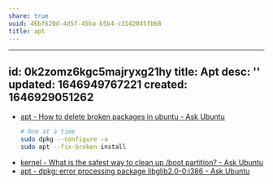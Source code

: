 ```yaml
---
share: true
uuid: 46bf620d-4d5f-45ba-b5b4-c3142845fb68
title: apt
---
```

---
id: 0k2zomz6kgc5majryxg21hy
title: Apt
desc: ''
updated: 1646949767221
created: 1646929051262
---

* [apt - How to delete broken packages in ubuntu - Ask Ubuntu](https://askubuntu.com/questions/525088/how-to-delete-broken-packages-in-ubuntu)
  ``` bash
  # One at a time
  sudo dpkg --configure -a
  sudo apt --fix-broken install
  ```
* [kernel - What is the safest way to clean up /boot partition? - Ask Ubuntu](https://askubuntu.com/questions/345588/what-is-the-safest-way-to-clean-up-boot-partition)
* [apt - dpkg: error processing package libglib2.0-0:i386 - Ask Ubuntu](https://askubuntu.com/questions/1285751/dpkg-error-processing-package-libglib2-0-0i386)
